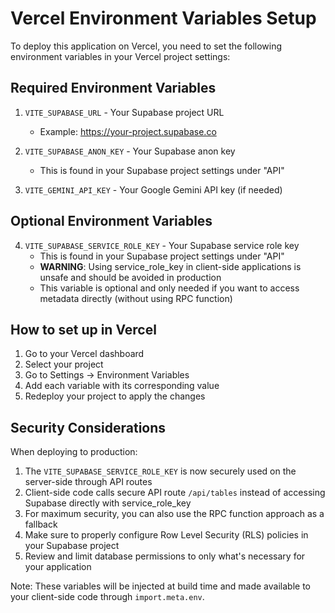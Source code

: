 # Vercel Environment Variables Setup

To deploy this application on Vercel, you need to set the following environment variables in your Vercel project settings:

## Required Environment Variables

1. `VITE_SUPABASE_URL` - Your Supabase project URL
   - Example: https://your-project.supabase.co

2. `VITE_SUPABASE_ANON_KEY` - Your Supabase anon key
   - This is found in your Supabase project settings under "API"

3. `VITE_GEMINI_API_KEY` - Your Google Gemini API key (if needed)

## Optional Environment Variables

4. `VITE_SUPABASE_SERVICE_ROLE_KEY` - Your Supabase service role key
   - This is found in your Supabase project settings under "API"
   - **WARNING**: Using service_role_key in client-side applications is unsafe and should be avoided in production
   - This variable is optional and only needed if you want to access metadata directly (without using RPC function)

## How to set up in Vercel

1. Go to your Vercel dashboard
2. Select your project
3. Go to Settings → Environment Variables
4. Add each variable with its corresponding value
5. Redeploy your project to apply the changes

## Security Considerations

When deploying to production:

1. The `VITE_SUPABASE_SERVICE_ROLE_KEY` is now securely used on the server-side through API routes
2. Client-side code calls secure API route `/api/tables` instead of accessing Supabase directly with service_role_key
3. For maximum security, you can also use the RPC function approach as a fallback
4. Make sure to properly configure Row Level Security (RLS) policies in your Supabase project
5. Review and limit database permissions to only what's necessary for your application

Note: These variables will be injected at build time and made available to your client-side code through `import.meta.env`.